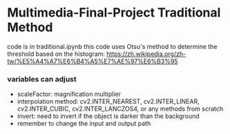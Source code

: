 # Multimedia-Final-Project Traditional Method
code is in traditional.ipynb
this code uses Otsu's method to determine the threshold based on the histogram: https://zh.wikipedia.org/zh-tw/%E5%A4%A7%E6%B4%A5%E7%AE%97%E6%B3%95
### variables can adjust
- scaleFactor: magnification multiplier
- interpolation method: cv2.INTER_NEAREST, cv2.INTER_LINEAR, cv2.INTER_CUBIC, cv2.INTER_LANCZOS4, or any methods from scratch
- invert: need to invert if the object is darker than the background
- remember to change the input and output path
